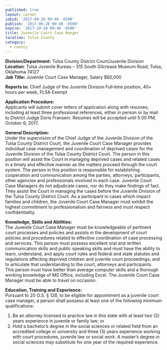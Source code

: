 ```yaml
---
published: true
layout: career
jobid: '2017-09-26 09:46 -0500'
publish: '2017-09-26 09:46 -0500'
expire: '2017-10-18 09:46 -0500'
title: Juvenile Court Case Manger
location: Tulsa County
category:
  - county
---
```

**Division/Department:** Tulsa County District Court/Juvenile Division  
**Location**: Tulsa Juvenile Bureau – 315 South Gilcrease Museum Road, Tulsa, Oklahoma 74127  
**Job Title:** Juvenile Court Case Manager, Salary $60,000

**Reports to:** Chief Judge of the Juvenile Division 
Full‐time position, 40+ hours per week, FLSA Exempt 

**Application Procedure:**  
Applicants will submit cover letters of application along with resumes, including at least three professional references, either in person or by mail to District Judge Doris Fransein. Resumes will be accepted until 5:00 PM, October 6, 2017. 

**General Description:**  
Under the supervision of the Chief Judge of the Juvenile Division of the Tulsa County District Court, the Juvenile Court Case Manager provides individual case management and coordination of deprived cases for the Juvenile Division of the Tulsa County District Court. The person in this position will assist the Court in managing deprived cases and related cases in a timely and effective manner as the matters proceed through the court system. The person in this position is responsible for establishing cooperation and communication among the parties, attorneys, participants, other agencies and professionals involved in each case. Juvenile Court Case Managers do not adjudicate cases, nor do they make findings of fact. They assist the Court in managing the cases before the Juvenile Division of the Tulsa County District Court. As a participant in cases which impact families and children, the Juvenile Court Case Manager must exhibit the highest commitment to professionalism and fairness and must respect confidentiality.

**Knowledge, Skills and Abilities:**  
The Juvenile Court Case Manager must be knowledgeable of pertinent court processes and policies and assists in the development of court policies and procedures related to effective coordination of case processing and services. This person must possess excellent oral and written communication skills and public speaking skills and must have the ability to learn, understand, and apply court rules and federal and state statutes and regulations affecting deprived children and juvenile court proceedings; and to articulate that understanding to the court, attorneys and participants.
This person must have better than average computer skills and a thorough working knowledge of MS Office, including Excel. The Juvenile Court Case Manager must be able to travel on occasion.

**Education, Training and Experience:**  
Pursuant to 20 O.S. § 128, to be eligible for appointment as a juvenile court case manager, a person shall possess at least one of the following minimum qualifications:
1.	Be an attorney licensed to practice law in this state with at least two (2) years experience in juvenile or family law; or
2.	Hold a bachelor’s degree in the social sciences or related field from an accredited college or university and three (3) years experience working with court procedures, juvenile law or social work. A master’s degree in social sciences may substitute for one year of the required experience.
